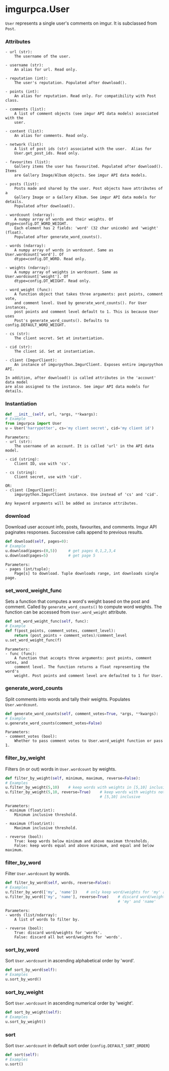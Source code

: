 # imgurpca.User
`User` represents a single user's comments on imgur. It is subclassed from
`Post`.

### Attributes
```
- url (str):
    The username of the user.

- username (str):
    An alias for url. Read only.

- reputation (int):
    The user's reputation. Populated after download().

- points (int):
    An alias for reputation. Read only. For compatibility with Post class.

- comments (list):
    A list of comment objects (see imgur API data models) associated with the
    user.

- content (list):
    An alias for comments. Read only.

- network (list):
    A list of post ids (str) associated with the user.  Alias for
    User.get_post_ids. Read only.

- favourites (list):
    Gallery items the user has favourited. Populated after download(). Items
    are Gallery Image/Album objects. See imgur API data models.

- posts (list):
    Posts made and shared by the user. Post objects have attributes of a
    Gallery Image or a Gallery Album. See imgur API data models for details.
    Populated after download().

- wordcount (ndarray):
    A numpy array of words and their weights. Of dtype=config.DT_WORD_WEIGHT.
    Each element has 2 fields: 'word' (32 char unicode) and 'weight' (float).
    Populated after generate_word_counts().

- words (ndarray):
    A numpy array of words in wordcount. Same as User.wordcount['word']. Of
    dtype=config.DT_WORD. Read only.

- weights (ndarray):
    A numpy array of weights in wordcount. Same as User.wordcount['weight']. Of
    dtype=config.DT_WEIGHT. Read only.

- word_weight (func):
    A function object that takes three arguments: post points, comment vote,
    and comment level. Used by generate_word_counts(). For User instances,
    post points and comment level default to 1. This is because User uses
    Post's generate_word_counts(). Defaults to config.DEFAULT_WORD_WEIGHT.

- cs (str):
    The client secret. Set at instantiation.

- cid (str):
    The client id. Set at instantiation.

- client (ImgurClient):
    An instance of imgurpython.ImgurClient. Exposes entire imgurpython API.

In addition, after download() is called attributes in the 'account' data model
are also assigned to the instance. See imgur API data models for details.
```

### Instantiation
```python
def __init__(self, url, *args, **kwargs):
# Example
from imgurpca import User
u = User('harrypotter', cs='my client secret', cid='my client id')
```
```
Parameters:
- url (str):
    The username of an account. It is called 'url' in the API data model.

- cid (string):
    Client ID, use with 'cs'.

- cs (string):
    Client secret, use with 'cid'.

OR:
- client (ImgurClient):
    imgurpython.ImgurClient instance. Use instead of 'cs' and 'cid'.

Any keyword arguments will be added as instance attributes.
```

### download
Download user account info, posts, favourites, and comments. Imgur API
paginates responses. Successive calls append to previous results.
```python
def download(self, pages=0):
# Example
u.download(pages=(0,5))     # get pages 0,1,2,3,4
u.download(pages=5)         # get page 5
```
```
Parameters:
- pages (int/tuple):
    Page[s] to download. Tuple downloads range, int downloads single page.
```

### set_word_weight_func
Sets a function that computes a word's weight based on the post and comment.
Called by `generate_word_counts()` to compute word weights. The function can
be accessed from `User.word_weight` attribute.
```python
def set_word_weight_func(self, func):
# Example
def f(post_points, comment_votes, comment_level):
    return (post_points + comment_votes)/comment_level
u.set_word_weight_func(f)
```
```
Parameters:
- func (func):
    A function that accepts three arguments: post points, comment votes, and
    comment level. The function returns a float representing the word's
    weight. Post points and comment level are defaulted to 1 for User.
```

### generate_word_counts
Split comments into words and tally their weights. Populates `User.wordcount`.
```python
def generate_word_counts(self, comment_votes=True, *args, **kwargs):
# Example
u.generate_word_counts(comment_votes=False)
```
```
Parameters:
- comment_votes (bool):
    Whether to pass comment votes to User.word_weight function or pass 1.
```

### filter_by_weight
Filters (in or out) words in `User.wordcount` by weights.
```python
def filter_by_weight(self, minimum, maximum, reverse=False):
# Examples
u.filter_by_weight(5,10)    # keep words with weights in [5,10] inclusive
u.filter_by_weight(5,10, reverse=True)    # keep words with weights not in
                                          # [5,10] inclusive
```
```
Parameters:
- minimum (float/int):
    Minimum inclusive threshold.

- maximum (float/int):
    Maximum inclusive threshold.

- reverse (bool):
    True: keep words below minimum and above maximum thresholds.
    False: keep words equal and above minimum, and equal and below maximum.
```

### filter_by_word
Filter `User.wordcount` by words.
```python
def filter_by_word(self, words, reverse=False):
# Examples
u.filter_by_word(['my', 'name'])    # only keep word/weights for 'my' and 'name'
u.filter_by_word(['my', 'name'], reverse=True)    # discard word/weights for  
                                                  # 'my' and 'name'
```
```
Parameters:
- words (list/ndarray):
    A list of words to filter by.

- reverse (bool):
    True: discard word/weights for 'words'.
    False: discard all but word/weights for 'words'.
```

### sort_by_word
Sort `User.wordcount` in ascending alphabetical order by 'word'.
```python
def sort_by_word(self):
# Examples
u.sort_by_word()
```

### sort_by_weight
Sort `User.wordcount` in ascending numerical order by 'weight'.
```python
def sort_by_weight(self):
# Examples
u.sort_by_weight()
```

### sort
Sort `User.wordcount` in default sort order (`config.DEFAULT_SORT_ORDER`)
```python
def sort(self):
# Examples
u.sort()
```
